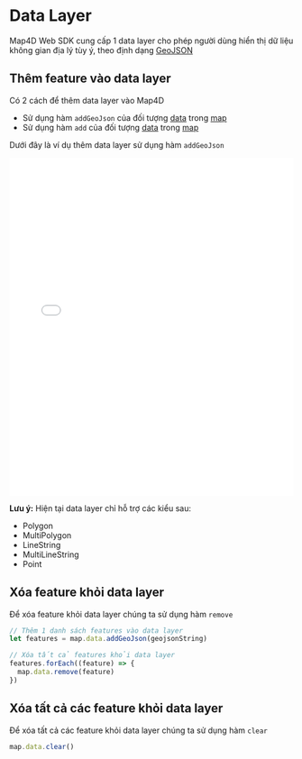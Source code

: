 # Data Layer

Map4D Web SDK cung cấp 1 data layer cho phép người dùng hiển thị dữ liệu không gian địa lý tùy ý, theo định dạng [GeoJSON](https://geojson.org/)

## Thêm feature vào data layer

Có 2 cách để thêm data layer vào Map4D
- Sử dụng hàm `addGeoJson` của đối tượng [data](/reference/data-layer?id=mapdata-class) trong [map](/reference/map?id=map-class)
- Sử dụng hàm `add` của đối tượng [data](/reference/data-layer?id=mapdata-class) trong [map](/reference/map?id=map-class)

Dưới đây là ví dụ thêm data layer sử dụng hàm `addGeoJson`

<iframe width="100%" height="600" src="//jsfiddle.net/huydang/9wv8d2kL/embedded/" allowfullscreen="allowfullscreen" allowpaymentrequest frameborder="0"></iframe>

**Lưu ý:** Hiện tại data layer chỉ hỗ trợ các kiểu sau:
  - Polygon
  - MultiPolygon
  - LineString
  - MultiLineString
  - Point

## Xóa feature khỏi data layer

Để xóa feature khỏi data layer chúng ta sử dụng hàm `remove`

```js
// Thêm 1 danh sách features vào data layer
let features = map.data.addGeoJson(geojsonString)

// Xóa tất cả features khỏi data layer
features.forEach((feature) => {
  map.data.remove(feature)
})
```

## Xóa tất cả các feature khỏi data layer
Để xóa tất cả các feature khỏi data layer chúng ta sử dụng hàm `clear`

```js
map.data.clear()
```